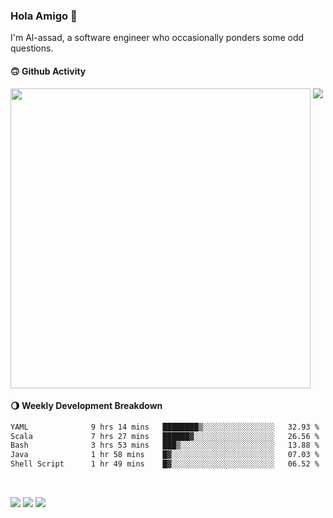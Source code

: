 ### Hola Amigo 🤣   

I'm Al-assad, a software engineer who occasionally ponders some odd questions.  
 
#### 🙃 Github Activity 
<div>
  <img src="https://github-readme-stats.vercel.app/api?username=al-assad&show_icons=true" align="top" style="display: inline-block;" width="480"/>
  <img src="https://github-readme-stats.vercel.app/api/top-langs/?username=al-assad&hide=css,html&langs_count=8&layout=compact" align="top" style="display: inline-block;"/>
</div>

#### 🌖 Weekly Development Breakdown
<!--START_SECTION:waka-->

```txt
YAML              9 hrs 14 mins   ████████▒░░░░░░░░░░░░░░░░   32.93 %
Scala             7 hrs 27 mins   ██████▓░░░░░░░░░░░░░░░░░░   26.56 %
Bash              3 hrs 53 mins   ███▒░░░░░░░░░░░░░░░░░░░░░   13.88 %
Java              1 hr 58 mins    █▓░░░░░░░░░░░░░░░░░░░░░░░   07.03 %
Shell Script      1 hr 49 mins    █▓░░░░░░░░░░░░░░░░░░░░░░░   06.52 %
```

<!--END_SECTION:waka-->

<br>

<a href="https://twitter.com/Alassad_dev"><img src="https://img.shields.io/badge/Twitter-@Alassad__dev-blue?style=flat&logo=twitter" /></a>
<a href="https://t.me/alassad_dev"><img src="https://img.shields.io/badge/Telegram-@alassad__dev-orange?style=flat&logo=telegram" /></a>
<a href="https://al-assad.github.io"><img src="https://img.shields.io/badge/Blogs-Linying_Assad's_Blog-yellow?style=flat&logo=github" /></a>

